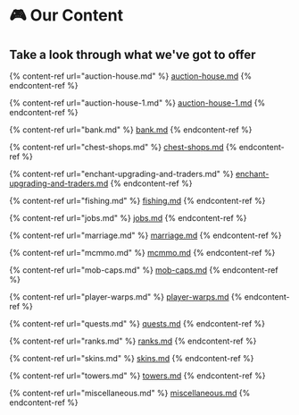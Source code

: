 # 🎮 Our Content

## Take a look through what we've got to offer

{% content-ref url="auction-house.md" %}
[auction-house.md](auction-house.md)
{% endcontent-ref %}

{% content-ref url="auction-house-1.md" %}
[auction-house-1.md](auction-house-1.md)
{% endcontent-ref %}

{% content-ref url="bank.md" %}
[bank.md](bank.md)
{% endcontent-ref %}

{% content-ref url="chest-shops.md" %}
[chest-shops.md](chest-shops.md)
{% endcontent-ref %}

{% content-ref url="enchant-upgrading-and-traders.md" %}
[enchant-upgrading-and-traders.md](enchant-upgrading-and-traders.md)
{% endcontent-ref %}

{% content-ref url="fishing.md" %}
[fishing.md](fishing.md)
{% endcontent-ref %}

{% content-ref url="jobs.md" %}
[jobs.md](jobs.md)
{% endcontent-ref %}

{% content-ref url="marriage.md" %}
[marriage.md](marriage.md)
{% endcontent-ref %}

{% content-ref url="mcmmo.md" %}
[mcmmo.md](mcmmo.md)
{% endcontent-ref %}

{% content-ref url="mob-caps.md" %}
[mob-caps.md](mob-caps.md)
{% endcontent-ref %}

{% content-ref url="player-warps.md" %}
[player-warps.md](player-warps.md)
{% endcontent-ref %}

{% content-ref url="quests.md" %}
[quests.md](quests.md)
{% endcontent-ref %}

{% content-ref url="ranks.md" %}
[ranks.md](ranks.md)
{% endcontent-ref %}

{% content-ref url="skins.md" %}
[skins.md](skins.md)
{% endcontent-ref %}

{% content-ref url="towers.md" %}
[towers.md](towers.md)
{% endcontent-ref %}

{% content-ref url="miscellaneous.md" %}
[miscellaneous.md](miscellaneous.md)
{% endcontent-ref %}
